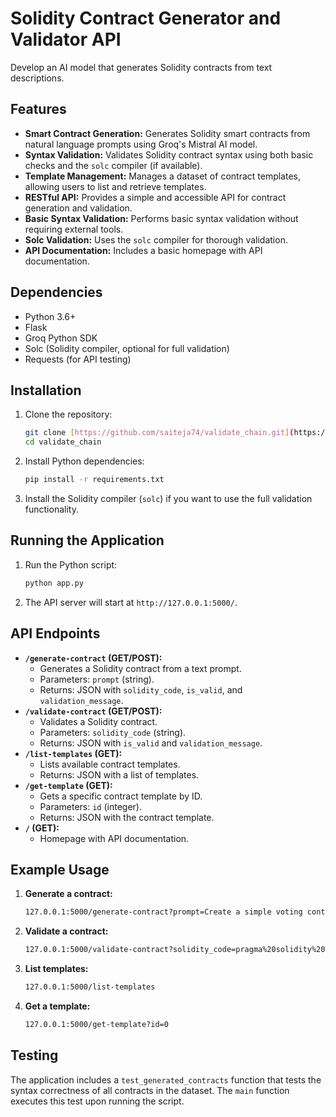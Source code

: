 # Solidity Contract Generator and Validator API

Develop an AI model that generates Solidity contracts from text descriptions. 

## Features

* **Smart Contract Generation:** Generates Solidity smart contracts from natural language prompts using Groq's Mistral AI model.
* **Syntax Validation:** Validates Solidity contract syntax using both basic checks and the `solc` compiler (if available).
* **Template Management:** Manages a dataset of contract templates, allowing users to list and retrieve templates.
* **RESTful API:** Provides a simple and accessible API for contract generation and validation.
* **Basic Syntax Validation:** Performs basic syntax validation without requiring external tools.
* **Solc Validation:** Uses the `solc` compiler for thorough validation.
* **API Documentation:** Includes a basic homepage with API documentation.

## Dependencies

* Python 3.6+
* Flask
* Groq Python SDK
* Solc (Solidity compiler, optional for full validation)
* Requests (for API testing)

## Installation

1.  Clone the repository:

    ```bash
    git clone [https://github.com/saiteja74/validate_chain.git](https://github.com/saiteja74/validate_chain.git)
    cd validate_chain
    ```

2.  Install Python dependencies:

    ```bash
    pip install -r requirements.txt
    ```

3.  Install the Solidity compiler (`solc`) if you want to use the full validation functionality.



## Running the Application

1.  Run the Python script:

    ```bash
    python app.py
    ```

2.  The API server will start at `http://127.0.0.1:5000/`.

## API Endpoints

* **`/generate-contract` (GET/POST):**
    * Generates a Solidity contract from a text prompt.
    * Parameters: `prompt` (string).
    * Returns: JSON with `solidity_code`, `is_valid`, and `validation_message`.
* **`/validate-contract` (GET/POST):**
    * Validates a Solidity contract.
    * Parameters: `solidity_code` (string).
    * Returns: JSON with `is_valid` and `validation_message`.
* **`/list-templates` (GET):**
    * Lists available contract templates.
    * Returns: JSON with a list of templates.
* **`/get-template` (GET):**
    * Gets a specific contract template by ID.
    * Parameters: `id` (integer).
    * Returns: JSON with the contract template.
* **`/` (GET):**
    * Homepage with API documentation.

## Example Usage

1.  **Generate a contract:**

    ```bash
    127.0.0.1:5000/generate-contract?prompt=Create a simple voting contract
    ```

2.  **Validate a contract:**

    ```bash
    127.0.0.1:5000/validate-contract?solidity_code=pragma%20solidity%20%5E0.80%3B%20contract%20Test%20%7B%20%7D
    ```

3.  **List templates:**

    ```bash
    127.0.0.1:5000/list-templates
    ```

4.  **Get a template:**

    ```bash
    127.0.0.1:5000/get-template?id=0
    ```

## Testing

The application includes a `test_generated_contracts` function that tests the syntax correctness of all contracts in the dataset. The `main` function executes this test upon running the script.

